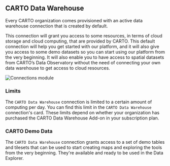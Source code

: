 ## CARTO Data Warehouse

Every CARTO organization comes provisioned with an active data warehouse connection that is created by default. 

This connection will grant you access to some resources, in terms of cloud storage and cloud computing, that are provided by CARTO. This default connection will help you get started with our platform, and it will also give you access to some demo datasets so you can start using our platform from the very beginning. It will also enable you to have access to spatial datasets from CARTO’s Data Observatory without the need of connecting your own data warehouse to get access to cloud resources.

![Connections module](/img/cloud-native-workspace/connections/the_connections_cartodw.png)

### Limits

The `CARTO Data Warehouse` connection is limited to a certain amount of computing per day. You can find this limit in the `CARTO Data Warehouse` connection's card. These limits depend on whether your organization has purchased the CARTO Data Warehouse Add-on in your subscription plan. 

### CARTO Demo Data

The `CARTO Data Warehouse` connection grants access to a set of demo tables and tilesets that can be used to start creating maps and exploring the tools from the very beginning. They're available and ready to be used in the Data Explorer.
